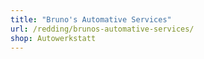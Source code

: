 ```yaml
---
title: "Bruno's Automative Services"
url: /redding/brunos-automative-services/
shop: Autowerkstatt
---
```

